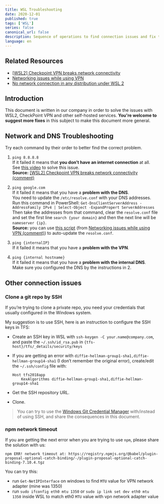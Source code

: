 ```yaml
---
title: WSL Troubleshooting
date: 2020-12-01
published: true
tags: ['WSL']
series: false
canonical_url: false
description: Sequence of operations to find connection issues and fix them in WSL.
language: en
---
```


## Related Resources

 - [[WSL2] Checkpoint VPN breaks network connectivity](https://github.com/microsoft/WSL/issues/4246)
 - [Networking issues while using VPN](https://github.com/microsoft/WSL/issues/416)
 - [No network connection in any distribution under WSL 2](https://github.com/microsoft/WSL/issues/5336)

## Introduction

This document is written in our company in order to solve the issues with WSL2, CheckPoint VPN and other self-hosted services. **You're welcome to suggest more fixes** in this subject to make this document more general.

## Network and DNS Troubleshooting
Try each command by their order to better find the correct problem.

1. `ping 8.8.8.8`  
  If it failed it means that **you don’t have an internet connection** at all.  
  See [this video](https://www.youtube.com/watch?v=yR2NsssY7z8) to solve this issue.  
  **Source:** [[WSL2] Checkpoint VPN breaks network connectivity (comment)](https://github.com/microsoft/WSL/issues/4246#issuecomment-691561185) 

2. `ping google.com`  
  If it failed it means that you have a **problem with the DNS**.  
  You need to update the `/etc/resolve.conf` with your DNS addresses.  
  Run this command in PowerShell: `Get-DnsClientServerAddress -AddressFamily IPv4 | Select-Object -ExpandPropert ServerAddresses`  
  Then take the addresses from that command, clear the `resolve.conf` file and set the first line `search {your domain}` and then the next line will be `nameserver {ip}`.  
  **Source:** you can use [this script](https://gist.github.com/matthiassb/9c8162d2564777a70e3ae3cbee7d2e95) (from [Networking issues while using VPN (comment)](https://github.com/microsoft/WSL/issues/416#issuecomment-407075002)) to auto-update the `resolve.conf`.

3. `ping {internalIP}`  
  If it failed it means that you have a **problem with the VPN**.

4. `ping {internal hostname}`  
  If it failed it means that you have a **problem with the internal DNS**.  
  Make sure you configured the DNS by the instructions in 2.

## Other connection issues

### Clone a git repo by SSH

If you’re trying to clone a private repo, you need your credentials that usually configured in the Windows system.

My suggestion is to use SSH, here is an instruction to configure the SSH keys in TFS:

 - Create an SSH key in WSL with `ssh-keygen -C your.name@company.com`, and paste the `~/.ssh/id_rsa.pub` in `{tfs-host}/tfs/_details/security/keys`

 - If you are getting an error with `diffie-hellman-group1-sha1,diffie-hellman-group14-sha1` (I don’t remember the original error), create/edit the `~/.ssh/config` file with:  
 
    ```
    Host tfs2018app
        KexAlgorithms diffie-hellman-group1-sha1,diffie-hellman-group14-sha1
    ```

 - Get the SSH repository URL.

 - Clone.

> You can try to use the [Windows Git Credential Manager](https://docs.microsoft.com/en-us/windows/wsl/tutorials/wsl-git#git-credential-manager-setup) with/instead of using SSH, and share the consequences in this document.

### npm network timeout

If you are getting the next error when you are trying to use `npm`, please share the solution with us:

```
npm ERR! network timeout at: https://registry.npmjs.org/@babel/plugin-proposal-optional-catch-binding/-/plugin-proposal-optional-catch-binding-7.10.4.tgz
```
You can try this:

- run `Get-NetIPInterface` on windows to find `MTU` value for VPN network adapter (mine was 1350)
 - run `sudo ifconfig eth0 mtu 1350` or `sudo ip link set dev eth0 mtu 1350` inside WSL to match eth0 `MTU` value with vpn network adapter value

